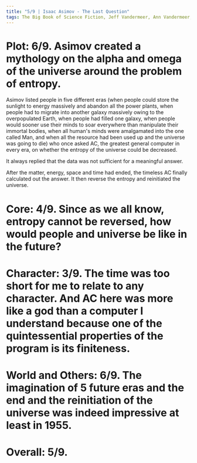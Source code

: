 ```yaml
---
title: "5/9 | Isaac Asimov - The Last Question"
tags: The Big Book of Science Fiction, Jeff Vandermeer, Ann Vandermeer, short story, novelette, science fiction, 1920-1992, 1956
---
```


# Plot: 6/9. Asimov created a mythology on the alpha and omega of the universe around the problem of entropy.
Asimov listed people in five different eras (when people could store the sunlight to energy massively and abandon all the power plants, when people had to migrate into another galaxy massively owing to the overpopulated Earth, when people had filled one galaxy, when people would sooner use their minds to soar everywhere than manipulate their immortal bodies, when all human's minds were amalgamated into the one called Man, and when all the resource had been used up and the universe was going to die) who once asked AC, the greatest general computer in every era, on whether the entropy of the universe could be decreased.

It always replied  that the data was not sufficient for a meaningful answer.

After the matter, energy, space and time had ended, the timeless AC finally calculated out the answer. It then reverse the entropy and reinitiated the universe.

# Core: 4/9. Since as we all know, entropy cannot be reversed, how would people and universe be like in the future?



# Character: 3/9. The time was too short for me to relate to any character. And AC here was more like a god than a computer I understand because one of the quintessential properties of the program is its finiteness.

# World and Others: 6/9. The imagination of 5 future eras and the end and the reinitiation of the universe was indeed impressive at least in 1955.



# Overall: 5/9. 


